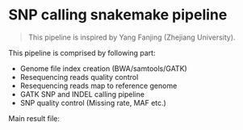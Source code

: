 # SNP calling snakemake pipeline
> This pipeline is inspired by Yang Fanjing (Zhejiang University).

This pipeline is comprised by following part:
- Genome file index creation (BWA/samtools/GATK)
- Resequencing reads quality control
- Resequencing reads map to reference genome
- GATK SNP and INDEL calling pipeline
- SNP quality control (Missing rate, MAF etc.)

Main result file:

